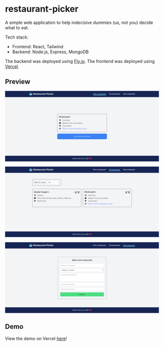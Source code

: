 # restaurant-picker

A simple web application to help indecisive dummies (us, not you) decide what to eat.

Tech stack:

-   Frontend: React, Tailwind
-   Backend: Node.js, Express, MongoDB

The backend was deployed using [Fly.io](https://fly.io/). The frontend was deployed using [Vercel](https://vercel.com/).

## Preview

![Screenshot of homepage](./images/homepage.png "Homepage")

![Screenshot of all restaurants page](./images/all-restaurants.png "All restaurants")

![Screenshot of new restaurant page](./images/new-restaurant.png "New restaurant")

## Demo

View the demo on Vercel [here](https://restaurant-picker-chi.vercel.app/)!
